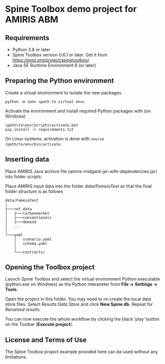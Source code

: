 Spine Toolbox demo project for AMIRIS ABM
=========================================

## Requirements

* Python 3.8 or later
* Spine Toolbox version 0.6.1 or later. 
  Get it from https://pypi.org/project/spinetoolbox/
* Java SE Runtime Environment 8 (or later)


## Preparing the Python environment

Create a virtual environment to isolate the new packages.

    python -m venv <path to virtual env>

Activate the environment and install required Python packages with (on Windows)
    
    \path\to\env\Scripts\activate.bat
    pip install -r requirements.txt
    
On Linux systems, activation is done with `source /path/to/env/bin/activate`.


## Inserting data

Place AMIRIS Java archive file (amiris-midgard-jar-with-dependencies.jar) 
into folder *scripts*.

Place AMIRIS input data into the folder *data/FameioTest* so that the final folder 
structure is as follows

```
data/FameioTest
|
├───ref_data
│   ├───carbonmarket
│   ├───conventionals
│   ├───demand
│   ...
|
└───yaml
    │   scenario.yaml
    │   schema.yaml
    │
    └───contracts/
```


## Opening the Toolbox project

Launch Spine Toolbox and select the virtual environment Python executable 
(python.exe on Windows) as the Python interpreter from **File -> Settings -> Tools**.

Open the project in this folder. You may need to re-create the local data store
files. Select *Results Data Store* and click **New Spine db**. Repeat for 
*Renamed results*.

You can now execute the whole workflow by clicking the black ‘play’ button 
on the Toolbar (**Execute project**).


## License and Terms of Use

The Spine Toolbox project example provided here can be used without any limitations.

